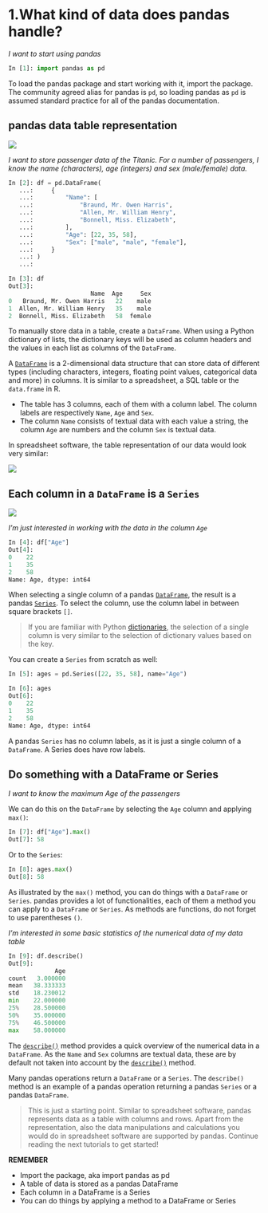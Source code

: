 # 1.What kind of data does pandas handle?

*I want to start using pandas*

```python
In [1]: import pandas as pd
```

To load the pandas package and start working with it, import the package. The community agreed alias for pandas is `pd`, so loading pandas as `pd` is assumed standard practice for all of the pandas documentation.

## pandas data table representation

![](https://pandas.pydata.org/docs/_images/01_table_dataframe.svg)

*I want to store passenger data of the Titanic. For a number of passengers, I know the name (characters), age (integers) and sex (male/female) data.*

```python
In [2]: df = pd.DataFrame(
   ...:     {
   ...:         "Name": [
   ...:             "Braund, Mr. Owen Harris",
   ...:             "Allen, Mr. William Henry",
   ...:             "Bonnell, Miss. Elizabeth",
   ...:         ],
   ...:         "Age": [22, 35, 58],
   ...:         "Sex": ["male", "male", "female"],
   ...:     }
   ...: )
   ...: 

In [3]: df
Out[3]: 
                       Name  Age     Sex
0   Braund, Mr. Owen Harris   22    male
1  Allen, Mr. William Henry   35    male
2  Bonnell, Miss. Elizabeth   58  female
```

To manually store data in a table, create a `DataFrame`. When using a Python dictionary of lists, the dictionary keys will be used as column headers and the values in each list as columns of the `DataFrame`.

A [`DataFrame`](https://pandas.pydata.org/docs/reference/api/pandas.DataFrame.html#pandas.DataFrame) is a 2-dimensional data structure that can store data of different types (including characters, integers, floating point values, categorical data and more) in columns. It is similar to a spreadsheet, a SQL table or the `data.frame` in R.

* The table has 3 columns, each of them with a column label. The column labels are respectively `Name`, `Age` and `Sex`.
* The column `Name` consists of textual data with each value a string, the column `Age` are numbers and the column `Sex` is textual data.

In spreadsheet software, the table representation of our data would look very similar:

![](https://pandas.pydata.org/docs/_images/01_table_spreadsheet.png)

## Each column in a `DataFrame` is a `Series`

![](https://pandas.pydata.org/docs/_images/01_table_series.svg)

*I’m just interested in working with the data in the column `Age`*

```python
In [4]: df["Age"]
Out[4]: 
0    22
1    35
2    58
Name: Age, dtype: int64
```

When selecting a single column of a pandas [`DataFrame`](https://pandas.pydata.org/docs/reference/api/pandas.DataFrame.html#pandas.DataFrame), the result is a pandas [`Series`](https://pandas.pydata.org/docs/reference/api/pandas.Series.html#pandas.Series). To select the column, use the column label in between square brackets `[]`.

> If you are familiar with Python [dictionaries](https://docs.python.org/3/tutorial/datastructures.html#tut-dictionaries), the selection of a single column is very similar to the selection of dictionary values based on the key.

You can create a `Series` from scratch as well:

```python
In [5]: ages = pd.Series([22, 35, 58], name="Age")

In [6]: ages
Out[6]: 
0    22
1    35
2    58
Name: Age, dtype: int64
```

A pandas `Series` has no column labels, as it is just a single column of a `DataFrame`. A Series does have row labels.

## Do something with a DataFrame or Series

*I want to know the maximum Age of the passengers*

We can do this on the `DataFrame` by selecting the `Age` column and applying `max()`:

```python
In [7]: df["Age"].max()
Out[7]: 58
```

Or to the `Series`:

```python
In [8]: ages.max()
Out[8]: 58
```

As illustrated by the `max()` method, you can do things with a `DataFrame` or `Series`. pandas provides a lot of functionalities, each of them a method you can apply to a `DataFrame` or `Series`. As methods are functions, do not forget to use parentheses `()`.

*I’m interested in some basic statistics of the numerical data of my data table*

```python
In [9]: df.describe()
Out[9]: 
             Age
count   3.000000
mean   38.333333
std    18.230012
min    22.000000
25%    28.500000
50%    35.000000
75%    46.500000
max    58.000000
```

The [`describe()`](https://pandas.pydata.org/docs/reference/api/pandas.DataFrame.describe.html#pandas.DataFrame.describe) method provides a quick overview of the numerical data in a `DataFrame`. As the `Name` and `Sex` columns are textual data, these are by default not taken into account by the [`describe()`](https://pandas.pydata.org/docs/reference/api/pandas.DataFrame.describe.html#pandas.DataFrame.describe) method.

Many pandas operations return a `DataFrame` or a `Series`. The `describe()` method is an example of a pandas operation returning a pandas `Series` or a pandas `DataFrame`.

> This is just a starting point. Similar to spreadsheet software, pandas represents data as a table with columns and rows. Apart from the representation, also the data manipulations and calculations you would do in spreadsheet software are supported by pandas. Continue reading the next tutorials to get started!

**REMEMBER**

- Import the package, aka import pandas as pd
- A table of data is stored as a pandas DataFrame
- Each column in a DataFrame is a Series
- You can do things by applying a method to a DataFrame or Series